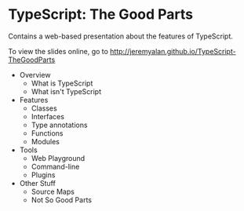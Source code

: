 TypeScript: The Good Parts
=======================

Contains a web-based presentation about the features of TypeScript.

To view the slides online, go to <a href="http://jeremyalan.github.io/TypeScript-TheGoodParts" target="_blank">http://jeremyalan.github.io/TypeScript-TheGoodParts</a>

* Overview
  * What is TypeScript
  * What isn't TypeScript
* Features
  * Classes
  * Interfaces
  * Type annotations
  * Functions
  * Modules
* Tools
  * Web Playground
  * Command-line
  * Plugins
* Other Stuff
  * Source Maps
  * Not So Good Parts
